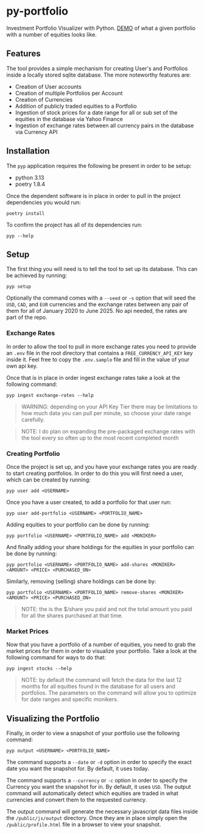 # py-portfolio
Investment Portfolio Visualizer with Python. [DEMO](https://codepen.io/MrSir88/full/xbKJjzx) of what a given portfolio with a number of equities looks like. 

## Features
The tool provides a simple mechanism for creating User's and Portfolios inside a locally stored sqlite database. The more noteworthy features are:
- Creation of User accounts
- Creation of multiple Portfolios per Account
- Creation of Currencies
- Addition of publicly traded equities to a Portfolio
- Ingestion of stock prices for a date range for all or sub set of the equities in the database via Yahoo Finance
- Ingestion of exchange rates between all currency pairs in the database via Currency API

## Installation
The `pyp` application requires the following be present in order to be setup:
- python 3.13
- poetry 1.8.4

Once the dependent software is in place in order to pull in the project dependencies you would run:
```console
poetry install
```

To confirm the project has all of its dependencies run:
```console
pyp --help
```

## Setup
The first thing you will need is to tell the tool to set up its database. This can be achieved by running:
```console
pyp setup
```
Optionally the command comes with a `--seed` or `-s` option that will seed the `USD`, `CAD`, and `EUR` currencies and the exchange rates between any pair of them for all of January 2020 to June 2025. No api needed, the rates are part of the repo.

### Exchange Rates
In order to allow the tool to pull in more exchange rates you need to provide an `.env` file in the root directory that contains a `FREE_CURRENCY_API_KEY` key inside it. Feel free to copy the `.env.sample` file and fill in the value of your own api key.

Once that is in place in order ingest exchange rates take a look at the following command:
```console
pyp ingest exchange-rates --help
```

> WARNING: depending on your API Key Tier there may be limitations to how much data you can pull per minute, so choose your date range carefully.

> NOTE: I do plan on expanding the pre-packaged exchange rates with the tool every so often up to the most recent completed month

### Creating Portfolio
Once the project is set up, and you have your exchange rates you are ready to start creating portfolios. In order to do this you will first need a user, which can be created by running:
```console
pyp user add <USERNAME>
```

Once you have a user created, to add a portfolio for that user run:
```console
pyp user add-portfolio <USERNAME> <PORTFOLIO_NAME>
```

Adding equities to your portfolio can be done by running:
```console
pyp portfolio <USERNAME> <PORTFOLIO_NAME> add <MONIKER>
```

And finally adding your share holdings for the equities in your portfolio can be done by running:
```console
pyp portfolio <USERNAME> <PORTFOLIO_NAME> add-shares <MONIKER> <AMOUNT> <PRICE> <PURCHASED_ON>
```
Similarly, removing (selling) share holdings can be done by:
```console
pyp portfolio <USERNAME> <PORTFOLIO_NAME> remove-shares <MONIKER> <AMOUNT> <PRICE> <PURCHASED_ON>
```

> NOTE: the <PRICE> is the $/share you paid and not the total amount you paid for all the shares purchased at that time.

### Market Prices
Now that you have a portfolio of a number of equities, you need to grab the market prices for them in order to visualize your portfolio. Take a look at the following command for ways to do that:
```console
pyp ingest stocks --help
```

> NOTE: by default the command will fetch the data for the last 12 months for all equities found in the database for all users and portfolios. The parameters on the command will allow you to optimize for date ranges and specific monikers.

## Visualizing the Portfolio
Finally, in order to view a snapshot of your portfolio use the following command:
```console
pyp output <USERNAME> <PORTFOLIO_NAME>
```

The command supports a `--date` or `-d` option in order to specify the exact date you want the snapshot for. By default, it uses today.

The command supports a `--currency` or `-c` option in order to specify the Currency you want the snapshot for in. By default, it uses `USD`. The output command will automatically detect which equities are traded in what currencies and convert them to the requested currency.

The output command will generate the necessary javascript data files inside the `/public/js/output` directory. Once they are in place simply open the `/public/profile.html` file in a browser to view your snapshot.